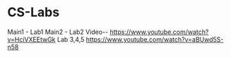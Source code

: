 # CS-Labs

Main1 - Lab1
Main2 - Lab2 
Video-- https://www.youtube.com/watch?v=HciVXEEtwGk
Lab 3,4,5 https://www.youtube.com/watch?v=aBUwd5S-n58
